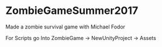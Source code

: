 # ZombieGameSummer2017
Made a zombie survival game with Michael Fodor

For Scripts go Into ZombieGame -> NewUnityProject -> Assets 
